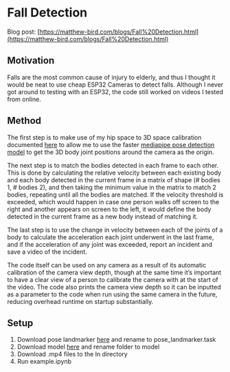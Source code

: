 # Fall Detection
Blog post: [https://matthew-bird.com/blogs/Fall%20Detection.html](https://matthew-bird.com/blogs/Fall%20Detection.html)

## Motivation
Falls are the most common cause of injury to elderly, and thus I thought it would be neat to use cheap ESP32 Cameras to detect falls. Although I never got around to testing with an ESP32, the code still worked on videos I tested from online. 

## Method
The first step is to make use of my hip space to 3D space calibration documented [here](https://matthew-bird.com/blogs/Hip-to-Camera-Space.html) to allow me to use the faster [mediapipe pose detection model](https://ai.google.dev/edge/mediapipe/solutions/vision/pose_landmarker) to get the 3D body joint positions around the camera as the origin. 

The next step is to match the bodies detected in each frame to each other. This is done by calculating the relative velocity between each existing body and each body detected in the current frame in a matrix of shape (# bodies 1, # bodies 2), and then taking the minimum value in the matrix to match 2 bodies, repeating until all the bodies are matched. If the velocity threshold is exceeded, which would happen in case one person walks off screen to the right and another appears on screen to the left, it would define the body detected in the current frame as a new body instead of matching it. 

The last step is to use the change in velocity between each of the joints of a body to calculate the acceleration each joint underwent in the last frame, and if the acceleration of any joint was exceeded, report an incident and save a video of the incident. 

The code itself can be used on any camera as a result of its automatic calibration of the camera view depth, though at the same time it’s important to have a clear view of a person to calibrate the camera with at the start of the video. The code also prints the camera view depth so it can be inputted as a parameter to the code when run using the same camera in the future, reducing overhead runtime on startup substantially. 

## Setup
1. Download pose landmarker [here](https://ai.google.dev/edge/mediapipe/solutions/vision/pose_landmarker/python) and rename to pose_landmarker.task 
2. Download model [here](https://bit.ly/metrabs_l) and rename folder to model
3. Download .mp4 files to the In directory
4. Run example.ipynb
